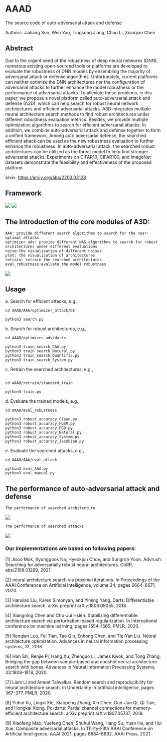 # AAAD
 The source code of auto-adversarial attack and defense

 Authors: Jialiang Sun, Wen Yao, Tingsong Jiang, Chao Li, Xiaoqian Chen

## Abstract
 Due to the urgent need of the robustness of deep neural networks (DNN),
  numerous existing open-sourced tools or platforms are developed to evaluate the robustness of DNN models by ensembling the majority of adversarial attack or defense algorithms. Unfortunately, current platforms can neither optimize the DNN architectures nor the configuration of adversarial attacks to further enhance the model robustness or the performance of adversarial attacks. To alleviate these problems, in this paper, we propose a novel platform called auto-adversarial attack and defense (A3D), which can help search for robust neural network architectures and efficient adversarial attacks.
   A3D integrates multiple neural architecture search methods to find robust architectures under different robustness evaluation metrics. 
   Besides, we provide multiple optimization algorithms to search for efficient adversarial attacks. In addition, we combine auto-adversarial attack and defense together to form a unified framework. Among auto adversarial defense, the searched efficient attack can be used as the new robustness evaluation to further enhance the robustness. In auto-adversarial attack, the searched robust architectures can be utilized as the threat model to help find stronger adversarial attacks. Experiments on CIFAR10, CIFAR100, and ImageNet datasets demonstrate the feasibility and effectiveness of the proposed platform.

arxiv: https://arxiv.org/abs/2203.03128


## Framework

<img src = 'https://github.com/Jialiang14/AAAD/blob/main/figures/short.png?raw=true'/>

<img src = 'https://github.com/Jialiang14/AAAD/blob/main/figures/AAAD_revisionv4.png?raw=true'/>

## The introduction of the core modules of A3D:
```
AAA: provide different search algorithms to search for the near-optimal attacks
optimizer_adv: provide different NAS algorithms to search for robust architectures under different evaluations
noise:the visualization of different noises
plot: the visualization of architectures
retrain: retrain the searched architectures
eval_robustness:evaluate the model robustness
```

<img src = 'https://github.com/Jialiang14/AAAD/blob/main/figures/noise.png?raw=true'/>

## Usage
a. Search for efficient attacks, e.g.,

```shell
cd AAAD/AAA/optimizer_attack/DE

python3 search.py
```

b. Search for robust architectures, e.g.,

```shell
cd AAAD/optimizer_adv/darts

python3 train_search_CAA.py
python3 train_search_Natural.py
python3 train_search_Quantific.py
python3 train_search_System.py
```

c. Retrain the searched architectures, e.g.,

```shell

cd AAAD/retrain/standard_train

python3 train.py
```

d. Evaluate the trained models, e.g.,

```shell
cd AAAD/eval_robustness

python3 robust_accuracy_Clean.py
python3 robust_accuracy_FGSM.py
python3 robust_accuracy_PGD.py
python3 robust_accuracy_Natural.py
python3 robust_accuracy_System.py
python3 robust_accuracy_Jacobian.py
```

e. Evaluate the searched attacks, e.g.,

```shell
cd AAAD/AAA/eval_attack

python3 eval_AAA.py
python3 eval_manual.py
```
## The performance of auto-adversarial attack and defense
```shell
The performance of searched architecture
```
<img src = 'https://github.com/Jialiang14/AAAD/blob/main/figures/aaa.png?raw=true'/>

```shell
The performance of searched attacks 
```

<img src = 'https://github.com/Jialiang14/AAAD/blob/main/figures/aaa2.png?raw=true'/>

### Our implementations are based on following papers:


[1] Jisoo Mok, Byunggook Na, Hyeokjun Choe, and Sungroh Yoon.
Advrush: Searching for adversarially robust neural architectures.
CoRR, abs/2108.01289, 2021.

[2] neural architecture search via proximal iterations. In Proceedings
of the AAAI Conference on Artificial Intelligence, volume 34, pages
6664–6671, 2020.

[3] Hanxiao Liu, Karen Simonyan, and Yiming Yang. Darts: Differentiable
architecture search. arXiv preprint arXiv:1806.09055, 2018.

[4] Xiangning Chen and Cho-Jui Hsieh. Stabilizing differentiable
architecture search via perturbation-based regularization. In International conference on machine learning, pages 1554–1565. PMLR,
2020.

[5] Renqian Luo, Fei Tian, Tao Qin, Enhong Chen, and Tie-Yan Liu.
Neural architecture optimization. Advances in neural information
processing systems, 31, 2018.

[6] Han Shi, Renjie Pi, Hang Xu, Zhenguo Li, James Kwok, and
Tong Zhang. Bridging the gap between sample-based and oneshot
neural architecture search with bonas. Advances in Neural
Information Processing Systems, 33:1808–1819, 2020.

[7] Liam Li and Ameet Talwalkar. Random search and reproducibility
for neural architecture search. In Uncertainty in artificial intelligence,
pages 367–377. PMLR, 2020.

[8] Yuhui Xu, Lingxi Xie, Xiaopeng Zhang, Xin Chen, Guo-Jun Qi,
Qi Tian, and Hongkai Xiong. Pc-darts: Partial channel connections
for memory-efficient architecture search. arXiv preprint
arXiv:1907.05737, 2019.

[9] Xiaofeng Mao, Yuefeng Chen, Shuhui Wang, Hang Su, Yuan He,
and Hui Xue. Composite adversarial attacks. In Thirty-Fifth AAAI
Conference on Artificial Intelligence, AAAI 2021, pages 8884–8892.
AAAI Press, 2021.
